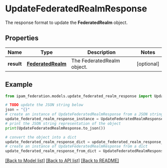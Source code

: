 # UpdateFederatedRealmResponse

The response format to update the __FederatedRealm__ object.

## Properties

Name | Type | Description | Notes
------------ | ------------- | ------------- | -------------
**result** | [**FederatedRealm**](FederatedRealm.md) | The FederatedRealm object. | [optional] 

## Example

```python
from ipam_federation.models.update_federated_realm_response import UpdateFederatedRealmResponse

# TODO update the JSON string below
json = "{}"
# create an instance of UpdateFederatedRealmResponse from a JSON string
update_federated_realm_response_instance = UpdateFederatedRealmResponse.from_json(json)
# print the JSON string representation of the object
print(UpdateFederatedRealmResponse.to_json())

# convert the object into a dict
update_federated_realm_response_dict = update_federated_realm_response_instance.to_dict()
# create an instance of UpdateFederatedRealmResponse from a dict
update_federated_realm_response_from_dict = UpdateFederatedRealmResponse.from_dict(update_federated_realm_response_dict)
```
[[Back to Model list]](../README.md#documentation-for-models) [[Back to API list]](../README.md#documentation-for-api-endpoints) [[Back to README]](../README.md)


